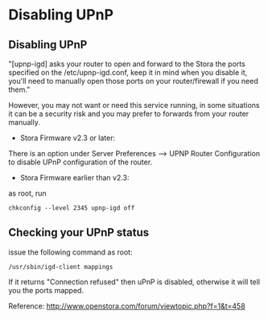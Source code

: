 # Disabling UPnP
## Disabling UPnP

"[upnp-igd] asks your router to open and forward to the Stora the ports specified on the /etc/upnp-igd.conf, keep it in mind when you disable it, you'll need to manually open those ports on your router/firewall if you need them."

However, you may not want or need this service running, in some situations it can be a security risk and you may prefer to forwards from your router manually.

- Stora Firmware v2.3 or later:

There is an option under Server Preferences --> UPNP Router Configuration to disable UPnP configuration of the router.

- Stora Firmware earlier than v2.3:

as root, run
```
chkconfig --level 2345 upnp-igd off
```

## Checking your UPnP status

issue the following command as root:
```
/usr/sbin/igd-client mappings
```
If it returns "Connection refused" then uPnP is disabled, otherwise it will tell you the ports mapped.

Reference: http://www.openstora.com/forum/viewtopic.php?f=1&t=458 
